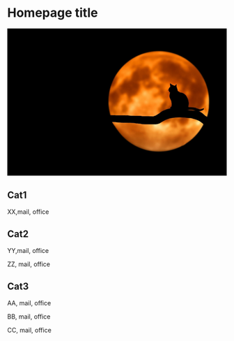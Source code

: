 # Homepage title

![example logo](docs/assets/cat_example_pic.jpg)

## Cat1

XX,mail, office

## Cat2

YY,mail, office

ZZ, mail, office

## Cat3

AA, mail, office

BB, mail, office

CC, mail, office
